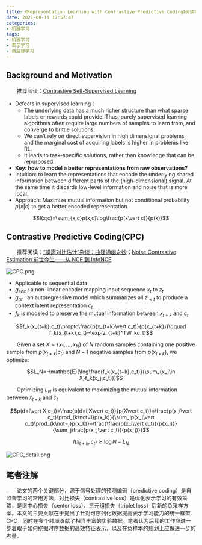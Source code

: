 ```yaml
---
title: 《Representation Learning with Contrastive Predictive Coding》阅读笔记
date: 2021-08-11 17:57:47
categories:
- 机器学习
tags:
- 机器学习
- 表示学习
- 自监督学习
---
```


## Background and Motivation
&emsp;&emsp;推荐阅读：[Contrastive Self-Supervised Learning
](https://ankeshanand.com/blog/2020/01/26/contrative-self-supervised-learning.html)

* Defects in supervised learning：
  * The underlying data has a much richer structure than what sparse labels or rewards could provide. Thus, purely supervised learning algorithms often require large numbers of samples to learn from, and converge to brittle solutions.
  * We can’t rely on direct supervision in high dimensional problems, and the marginal cost of acquiring labels is higher in problems like RL.
  * It leads to task-specific solutions, rather than knowledge that can be repurposed.
* **Key: how to model a better representations from raw observations?**
* Intuition: to learn the representations that encode the underlying shared information between different parts of the (high-dimensional) signal. At the same time it discards low-level information and noise that is more local.
* Approach: Maximize mutual information but not conditional probability $p(x\vert c)$ to get a better encoded representation

$$I(x;c)=\sum_{x,c}p(x,c)\log\frac{p(x\vert c)}{p(x)}$$

## Contrastive Predictive Coding(CPC)
&emsp;&emsp;推荐阅读：[“噪声对比估计”杂谈：曲径通幽之妙](https://kexue.fm/archives/5617/comment-page-1)；[Noise Contrastive Estimation 前世今生——从 NCE 到 InfoNCE](https://zhuanlan.zhihu.com/p/334772391)

![CPC.png](https://i.loli.net/2021/08/13/kj8S9LBsZaJ7u3C.png)

* Applicable to sequential data
* $g_{enc}$ : a non-linear encoder mapping input sequence $x_t$ to $z_t$
* $g_{ar}$ : an autoregressive model which summarizes all $z_{\leq t}$ to produce a context latent representation $c_t$
* $f_k$ is modeled to preserve the mutual information between $x_{t+k}$ and $c_t$ 

$$f_k(x_{t+k},c_t)\propto\frac{p(x_{t+k}\vert c_t)}{p(x_{t+k})}\qquad f_k(x_{t+k},c_t)=\exp(z_{t+k}^TW_kc_t)$$

&emsp;&emsp;Given a set $X=\{x_1,\dots,x_N\}$ of $N$ random samples containing one positive sample from $p(x_{t+k}\vert c_t)$ and $N-1$ negative samples from $p(x_{t+k})$, we optimize:

$$L_N=-\mathbb{E}(\log\frac{f_k(x_{t+k},c_t)}{\sum_{x_j\in X}f_k(x_j,c_t)})$$

&emsp;&emsp;Optimizing $L_N$ is equivalent to maximizing the mutual information between $x_{t+k}$ and $c_t$

$$p(d=i\vert X,c_t)=\frac{p(d=i,X\vert c_t)}{p(X\vert c_t)}=\frac{p(x_i\vert c_t)\prod_{k\not=i}p(x_k)}{\sum_jp(x_j\vert c_t)\prod_{k\not=j}p(x_k)}=\frac{\frac{p(x_i\vert c_t)}{p(x_i)}}{\sum_j\frac{p(x_j\vert c_t)}{p(x_j)}}$$

$$I(x_{t+k},c_t)\geq\log N-L_N$$

![CPC_detail.png](https://i.loli.net/2021/08/13/msKxnL5Egf1vueb.png)

## 笔者注解
&emsp;&emsp;论文的两个关键部分，源于信号处理的预测编码（predictive coding）是自监督学习的常用方法，对比损失（contrastive loss）是优化表示学习的有效策略，是继中心损失（center loss）、三元组损失（triplet loss）后新的负采样方案。本文的主要贡献在于提出了针对可序列化数据提高表示学习能力的统一框架 CPC，同时在多个领域贡献了相当丰富的实验数据。笔者认为后续的工作应进一步着眼于如何挖掘时序数据的高效特征表示，以及在负样本的规划上应做进一步的考量。
